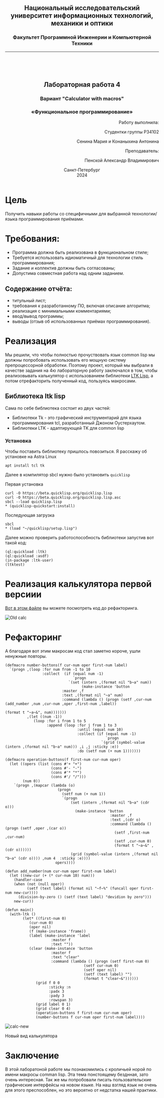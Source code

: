 ## <center> Национальный исследовательский университет информационных технологий, механики и оптики </center> 
### <center> Факультет Программной Инженерии и Компьютерной Техники </center> 
----
 <br /> 
 <br />
 <br />

## <center> Лабораторная работа 4 </center>

### <center>Вариант "Calculator with macros"</center>

### <center>«Функциональное программирование»</center>

<div style="text-align: right"> 

Работу выполнила:

Студентки группы P34102

Сенина Мария
и
Конаныхина Антонина

Преподаватель:

Пенской Александр Владимирович
</div>


<center>Санкт-Петербург</center>
<center>2024</center>

<div style="page-break-after: always; visibility: hidden">pagebreak</div>

# Цель
Получить навыки работы со специфичными для выбранной технологии/языка программирования приёмами.

# Требования:
* Программа должна быть реализована в функциональном стиле;
* Требуется использовать идиоматичный для технологии стиль программирования;
* Задание и коллектив должны быть согласованы;
* Допустима совместная работа над одним заданием.

## Содержание отчёта:
* титульный лист;
* требования к разработанному ПО, включая описание алгоритма;
* реализация с минимальными комментариями;
* ввод/вывод программы;
* выводы (отзыв об использованных приёмах программирования).

# Реализация 
Мы решили, что чтобы полностью прочуствовать язык common lisp мы должны попробовать использовать его мощную систему препроцессорной обработки.
Поэтому проект, который мы выбрали в качестве задания на 4ю лабораторную работу заключался в том, чтобы реализовывать калькулятор с использованием библиотеки [LTK Lisp](http://www.peter-herth.de/ltk/ltkdoc/node1.html), а потом отрефакторить полученный код, пользуясь макросами.

## Библиотека ltk lisp
Сама по себе библиотека состоит из двух частей:
* Библиотеки Tk - это графический инструментарий для языка программирования tcl, разработанный Джоном Оустерхаутом.
* Библиотеки LTK - адаптирующей TK для common lisp

### Установка
Чтобы поставить библиотеку пришлось повозиться. Я расскажу об установке на Astra Linux

```apt install tcl tk```

Далее в компилятор sbcl нужно было установить `quicklisp`

Первая установка

```
curl -O https://beta.quicklisp.org/quicklisp.lisp
curl -O https://beta.quicklisp.org/quicklisp.lisp.asc
sbcl --load quicklisp.lisp
* (quicklisp-quickstart:install)
```

Последующая загрузка

```
sbcl
* (load "~/quicklisp/setup.lisp")
```

Далее можно проверить работоспособность библиотеки запустив вот такой код:

```
(ql:quickload :ltk)
(ql:quickload :asdf)
(in-package :ltk-user)
(ltktest)
```

# Реализация калькулятора первой версиии

[Вот в этом файле](src/old-calc.lisp) вы можете посмотреть код до рефакторинга.

![Old calc](old-calc.png)

# Рефакторинг

А благодаря вот этим макросам код стал заметно короче, ушли ненужные повторы.

```
(defmacro number-buttons(f cur-num oper first-num label)
  `(progn ,(loop :for num from -1 to 10
                 :collect  (if (equal num -1)
                               `progn
                             `(set (intern ,(format nil "b~a" num))
                                   (make-instance 'button
						  :master ,f
						  :text ,(format nil "~a" num)
						  :command (lambda () (progn (setf ,cur-num (add_number ,num ,cur-num ,oper ,first-num ,label))
                                                                             (format t "~a~&", num)))))))
          ,(let ((num -1))
             (loop :for i from 1 to 5
                   :append (loop :for j from 1 to 3
                                 :until (equal num 10)
                                 :collect (if (equal num -1)
                                              `progn
                                            `(grid (symbol-value (intern ,(format nil "b~a" num))) ,i ,j :sticky :e))
                                 :do (setf num (+ num 1)))))))
```

```
(defmacro operation-buttons(f first-num cur-num oper)
  (let ((opers (list (cons #'+ "+")
                     (cons #'- "-")
                     (cons #'* "*")
                     (cons #'/ "/")))
        (num 0))
    `(progn ,(mapcar (lambda (o)
                        (progn
                          (setf num (+ num 1))
                          `(progn 
                              (set (intern ,(format nil "b~a" (cdr o)))
                                (make-instance 'button
                                                :master ,f
                                                :text ,(cdr o)
                                                :command (lambda () (progn (setf ,oper ,(car o))
                                                  (setf ,first-num ,cur-num)
                                                  (setf ,cur-num 0)
                                                  (format t "~a~&" ,(cdr o))))))
                              (grid (symbol-value (intern ,(format nil "b~a" (cdr o)))) ,num 4  :sticky :e))))
                       opers))))
```

```
(defun add_number(num cur-num oper first-num label)
  (let ((new-cur (+ (* cur-num 10) num)))
    (handler-case
	(when (not (null oper))
          (setf (text label) (format nil "~f~%" (funcall oper first-num new-cur))))
      (division-by-zero () (setf (text label) "devidion by zero")))
    new-cur))

(defun main()
  (with-ltk ()
	    (let* ((first-num 0)
		   (cur-num 0)
		   (oper nil)
		   (f (make-instance 'frame))
		   (label (make-instance 'label
					 :master f
					 :text ""))
		   (clear (make-instance 'button
					 :master f
					 :text "clear"
					 :command (lambda () (progn (setf first-num 0)
								    (setf cur-num 0)
								    (setf oper nil)
								    (setf (text label) "")
								    (format t "clear~&"))))))
              (grid f 0 0
                    :sticky :n
                    :padx 3
                    :pady 3
                    :rowspan 3)
              (grid label 0 1)
              (grid clear 0 4)
              (operation-buttons f first-num cur-num oper)
              (number-buttons f cur-num oper first-num label))))
```

![calc-new](calc-new.png)

Новый вид калькулятора

# Заключение
В этой лаборатоной работе мы познакомились с кроличьей норой по имени макросы comman lisp. Эта тема понстоящему безднная, зато очень интересная. Так же мы попробовали писать пользовательские графические интерфейсы на новом языке. На наш взгляд язык не очень для этого преспособлен, но это вероятно от недстатка нашей практики.